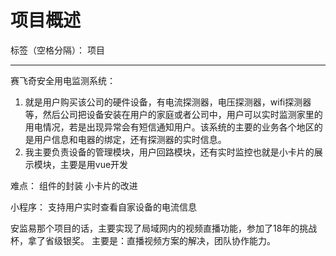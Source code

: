 ﻿# 项目概述

标签（空格分隔）： 项目

---

赛飞奇安全用电监测系统：
1. 就是用户购买该公司的硬件设备，有电流探测器，电压探测器，wifi探测器等，然后公司把设备安装在用户的家庭或者公司中，用户可以实时监测家里的用电情况，若是出现异常会有短信通知用户。该系统的主要的业务各个地区的是用户信息和电器的绑定，还有探测器的实时信息。
2. 我主要负责设备的管理模块，用户回路模块，还有实时监控也就是小卡片的展示模块，主要是用vue开发

难点： 
组件的封装
小卡片的改进

小程序：
支持用户实时查看自家设备的电流信息

安监易那个项目的话，主要实现了局域网内的视频直播功能，参加了18年的挑战杯，拿了省级银奖。
主要是：直播视频方案的解决，团队协作能力。



